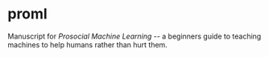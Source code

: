 # proml

Manuscript for _Prosocial Machine Learning_ -- a beginners guide to teaching machines to help humans rather than hurt them.